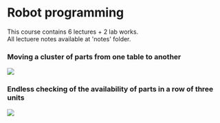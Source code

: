# Robot programming

This course contains 6 lectures + 2 lab works.  
All lectuere notes available at 'notes' folder.  

### Moving a cluster of parts from one table to another

![](https://github.com/pivp/robot-programming/blob/1bcc9d082ea53a5645346d5eda68894de650e622/lab_1/visualization.gif)

### Endless checking of the availability of parts in a row of three units

![](https://github.com/pivp/robot-programming/blob/1bcc9d082ea53a5645346d5eda68894de650e622/lab_2/visualization.gif)
